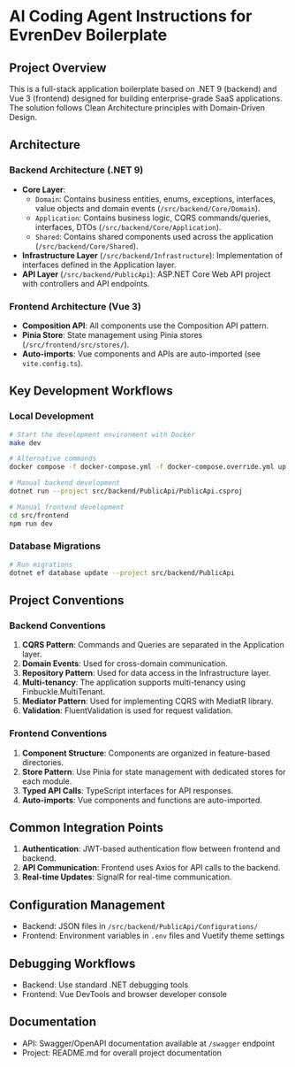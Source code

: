 # AI Coding Agent Instructions for EvrenDev Boilerplate

## Project Overview

This is a full-stack application boilerplate based on .NET 9 (backend) and Vue 3 (frontend) designed for building enterprise-grade SaaS applications. The solution follows Clean Architecture principles with Domain-Driven Design.

## Architecture

### Backend Architecture (.NET 9)

- **Core Layer**:
  - `Domain`: Contains business entities, enums, exceptions, interfaces, value objects and domain events (`/src/backend/Core/Domain`).
  - `Application`: Contains business logic, CQRS commands/queries, interfaces, DTOs (`/src/backend/Core/Application`).
  - `Shared`: Contains shared components used across the application (`/src/backend/Core/Shared`).
- **Infrastructure Layer** (`/src/backend/Infrastructure`): Implementation of interfaces defined in the Application layer.
- **API Layer** (`/src/backend/PublicApi`): ASP.NET Core Web API project with controllers and API endpoints.

### Frontend Architecture (Vue 3)

- **Composition API**: All components use the Composition API pattern.
- **Pinia Store**: State management using Pinia stores (`/src/frontend/src/stores/`).
- **Auto-imports**: Vue components and APIs are auto-imported (see `vite.config.ts`).

## Key Development Workflows

### Local Development

```bash
# Start the development environment with Docker
make dev

# Alternative commands
docker compose -f docker-compose.yml -f docker-compose.override.yml up -d

# Manual backend development
dotnet run --project src/backend/PublicApi/PublicApi.csproj

# Manual frontend development
cd src/frontend
npm run dev
```

### Database Migrations

```bash
# Run migrations
dotnet ef database update --project src/backend/PublicApi
```

## Project Conventions

### Backend Conventions

1. **CQRS Pattern**: Commands and Queries are separated in the Application layer.
2. **Domain Events**: Used for cross-domain communication.
3. **Repository Pattern**: Used for data access in the Infrastructure layer.
4. **Multi-tenancy**: The application supports multi-tenancy using Finbuckle.MultiTenant.
5. **Mediator Pattern**: Used for implementing CQRS with MediatR library.
6. **Validation**: FluentValidation is used for request validation.

### Frontend Conventions

1. **Component Structure**: Components are organized in feature-based directories.
2. **Store Pattern**: Use Pinia for state management with dedicated stores for each module.
3. **Typed API Calls**: TypeScript interfaces for API responses.
4. **Auto-imports**: Vue components and functions are auto-imported.

## Common Integration Points

1. **Authentication**: JWT-based authentication flow between frontend and backend.
2. **API Communication**: Frontend uses Axios for API calls to the backend.
3. **Real-time Updates**: SignalR for real-time communication.

## Configuration Management

- Backend: JSON files in `/src/backend/PublicApi/Configurations/`
- Frontend: Environment variables in `.env` files and Vuetify theme settings

## Debugging Workflows

- Backend: Use standard .NET debugging tools
- Frontend: Vue DevTools and browser developer console

## Documentation

- API: Swagger/OpenAPI documentation available at `/swagger` endpoint
- Project: README.md for overall project documentation

